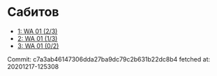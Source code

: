 # Сабитов
- [1: WA 01 (2/3)](1.md)
- [2: WA 01 (1/3)](2.md)
- [3: WA 01 (0/2)](3.md)

Commit: c7a3ab46147306dda27ba9dc79c2b631b22dc8b4
 fetched at: 20201217-125308
